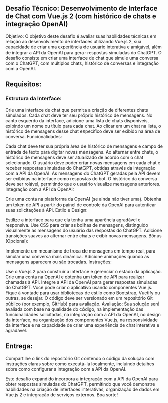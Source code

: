 ## Desafio Técnico: Desenvolvimento de Interface de Chat com Vue.js 2 (com histórico de chats e integração OpenAI)

Objetivo:
O objetivo deste desafio é avaliar suas habilidades técnicas em relação ao desenvolvimento de interfaces utilizando Vue.js 2, sua capacidade de criar uma experiência de usuário interativa e amigável, além de integrar a API da OpenAI para gerar respostas simuladas do ChatGPT. O desafio consiste em criar uma interface de chat que simule uma conversa com o ChatGPT, com múltiplos chats, histórico de conversas e integração com a OpenAI.

## Requisitos:

### Estrutura da Interface:

Crie uma interface de chat que permita a criação de diferentes chats simulados. Cada chat deve ter seu próprio histórico de mensagens.
No canto esquerdo da interface, adicione uma lista de chats disponíveis, exibindo um nome ou título para cada chat.
Ao clicar em um chat na lista, o histórico de mensagens desse chat específico deve ser exibido na área de conversa.
Funcionalidades:

Cada chat deve ter sua própria área de histórico de mensagens e campo de entrada de texto para digitar novas mensagens.
Ao alternar entre chats, o histórico de mensagens deve ser atualizado de acordo com o chat selecionado.
O usuário deve poder criar novas mensagens em cada chat e receber respostas simuladas do ChatGPT, obtidas através da integração com a API da OpenAI.
As mensagens do ChatGPT geradas pela API devem ser exibidas na interface como respostas do bot.
O histórico da conversa deve ser rolável, permitindo que o usuário visualize mensagens anteriores.
Integração com a API da OpenAI:

Crie uma conta na plataforma da OpenAI (se ainda não tiver uma).
Obtenha um token de API a partir do painel de controle da OpenAI para autenticar suas solicitações à API.
Estilo e Design:

Estilize a interface para que ela tenha uma aparência agradável e responsiva.
Use CSS para criar as bolhas de mensagens, distinguido visualmente as mensagens do usuário das respostas do ChatGPT.
Adicione transições suaves ao alternar entre chats e exibir novas mensagens.
Bônus (Opcional):

Implemente um mecanismo de troca de mensagens em tempo real, para simular uma conversa mais dinâmica.
Adicione animações quando as mensagens aparecem ou são trocadas.
Instruções:

Use o Vue.js 2 para construir a interface e gerenciar o estado da aplicação.
Crie uma conta na OpenAI e obtenha um token de API para realizar chamadas à API.
Integre a API da OpenAI para gerar respostas simuladas do ChatGPT.
Você pode criar o aplicativo usando componentes Vue.js.
Fique à vontade para usar bibliotecas de estilo como Bootstrap, Vuetify ou outras, se desejar.
O código deve ser versionado em um repositório Git público (por exemplo, GitHub) para avaliação.
Avaliação:
Sua solução será avaliada com base na qualidade do código, na implementação das funcionalidades solicitadas, na integração com a API da OpenAI, no design da interface, na organização dos componentes Vue.js, na responsividade da interface e na capacidade de criar uma experiência de chat interativa e agradável.

## Entrega:
Compartilhe o link do repositório Git contendo o código da solução com instruções claras sobre como executá-la localmente, incluindo detalhes sobre como configurar a integração com a API da OpenAI.

Este desafio expandido incorpora a integração com a API da OpenAI para obter respostas simuladas do ChatGPT, permitindo que você demonstre habilidades na criação de interfaces interativas, organização de dados em Vue.js 2 e integração de serviços externos. Boa sorte!

